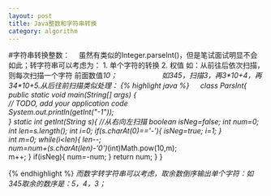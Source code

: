 ```yaml
---
layout: post
title: Java整数和字符串转换
category: algorithm
---
```

#字符串转换整数：
　虽然有类似的Integer.parseInt()，但是笔试面试明显不会如此；转字符串可以考虑为：
             1. 单个字符的转换
             2. 权值
    如：从前往后依次扫描，则每次扫描一个字符  前面数值*10；
　　　　　　如345，扫描3，再3\*10+4，再34\*10+5.从后往前扫描类似处理：
{% highlight java %}
　
  class ParsInt{
        public static void main(String[] args) {        
        // TODO, add your application code           
        System.out.println(getInt("-1"));                
    }
        static int getInt(String  s){ //从右向左扫描
            boolean isNeg=false;
            int num=0;
            int len=s.length();
            int i=0;
            if(s.charAt(0)=='-'){
                isNeg=true;
                i=1;
            }    
            int m=0;
            while(i<len){
                len--;        
                num=num+(s.charAt(len)-'0')*(int)Math.pow(10,m);                
                m++;
            }
            if(isNeg){
            num=-num;
            }
            return num;
        } 
}

{% endhighlight %}
*而数字转字符串可以考虑，取余数倒序输出单个字符：如345取余的数序是：5，4，3；*




